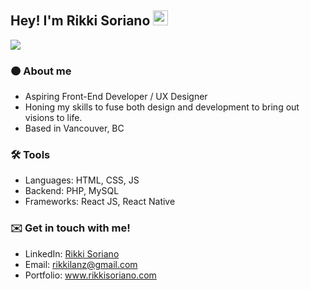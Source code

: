 ## Hey! I'm Rikki Soriano <img src="https://media0.giphy.com/media/ttFzFD9WgfGcVjbk42/giphy.gif?cid=ecf05e47e736o1b3ija1cvdpvd4f8se0xr86e9ibe8u8egn9&rid=giphy.gif&ct=s" width="24px">

<img src="https://media.licdn.com/dms/image/D5616AQEBOXI0wVfiUQ/profile-displaybackgroundimage-shrink_350_1400/0/1675045832225?e=1682553600&v=beta&t=r1mNA2YqUsWyZiQVpE0v9Jq8sxvHZGTHb5JDfSW4hSI">

### 🟠 About me
- Aspiring Front-End Developer / UX Designer
- Honing my skills to fuse both design and development to bring out visions to life.
- Based in Vancouver, BC

### 🛠️ Tools
- Languages: HTML, CSS, JS
- Backend: PHP, MySQL
- Frameworks: React JS, React Native

### ✉️ Get in touch with me!
- LinkedIn: [Rikki Soriano](https://www.linkedin.com/in/rikkisoriano/)
- Email: rikkilanz@gmail.com
- Portfolio: www.rikkisoriano.com